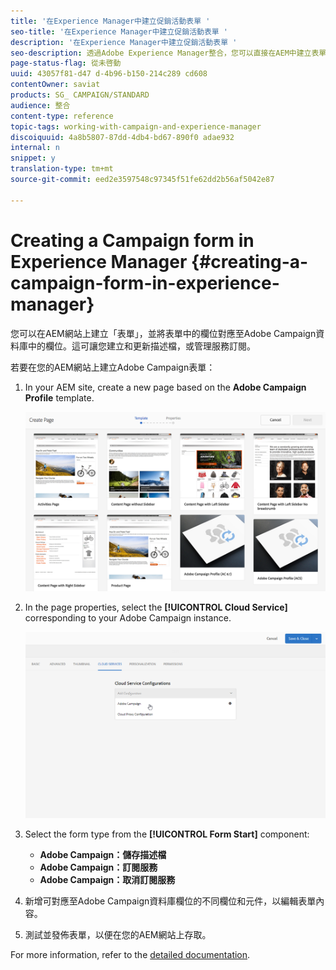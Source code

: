 ```yaml
---
title: '在Experience Manager中建立促銷活動表單 '
seo-title: '在Experience Manager中建立促銷活動表單 '
description: '在Experience Manager中建立促銷活動表單 '
seo-description: 透過Adobe Experience Manager整合，您可以直接在AEM中建立表單，以建立和更新描述檔或管理訂閱。
page-status-flag: 從未啓動
uuid: 43057f81-d47 d-4b96-b150-214c289 cd608
contentOwner: saviat
products: SG_ CAMPAIGN/STANDARD
audience: 整合
content-type: reference
topic-tags: working-with-campaign-and-experience-manager
discoiquuid: 4a8b5807-87dd-4db4-bd67-890f0 adae932
internal: n
snippet: y
translation-type: tm+mt
source-git-commit: eed2e3597548c97345f51fe62dd2b56af5042e87

---
```



# Creating a Campaign form in Experience Manager {#creating-a-campaign-form-in-experience-manager}

您可以在AEM網站上建立「表單」，並將表單中的欄位對應至Adobe Campaign資料庫中的欄位。這可讓您建立和更新描述檔，或管理服務訂閱。

若要在您的AEM網站上建立Adobe Campaign表單：

1. In your AEM site, create a new page based on the **Adobe Campaign Profile** template.

   ![](assets/aem_content_forms.png)

1. In the page properties, select the **[!UICONTROL Cloud Service]** corresponding to your Adobe Campaign instance.

   ![](assets/aem_content_forms_2.png)

1. Select the form type from the **[!UICONTROL Form Start]** component:

   * **Adobe Campaign：儲存描述檔**
   * **Adobe Campaign：訂閱服務**
   * **Adobe Campaign：取消訂閱服務**

1. 新增可對應至Adobe Campaign資料庫欄位的不同欄位和元件，以編輯表單內容。
1. 測試並發佈表單，以便在您的AEM網站上存取。

For more information, refer to the [detailed documentation](https://docs.adobe.com/docs/en/aem/6-2/author/personalization/adobe-campaign/adobe-campaign-forms.html).

